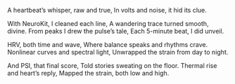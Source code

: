 A heartbeat’s whisper, raw and true,
In volts and noise, it hid its clue.

With NeuroKit, I cleaned each line,
A wandering trace turned smooth, divine.
From peaks I drew the pulse’s tale,
Each 5-minute beat, I did unveil.

HRV, both time and wave,
Where balance speaks and rhythms crave.
Nonlinear curves and spectral light,
Unwrapped the strain from day to night.

And PSI, that final score,
Told stories sweating on the floor.
Thermal rise and heart’s reply,
Mapped the strain, both low and high.
